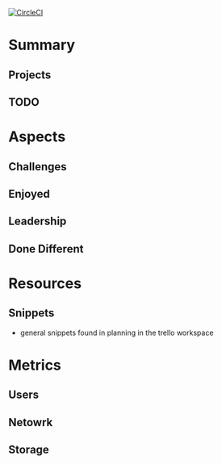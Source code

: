 [![CircleCI](https://circleci.com/gh/WindMillCode/WindMillCodeSite.svg?style=svg)](<LINK>)


# Summary

## Projects

## TODO

# Aspects

## Challenges

## Enjoyed

## Leadership

## Done Different









# Resources

## Snippets
* general snippets found in planning in the trello workspace



# Metrics

## Users

## Netowrk

## Storage














